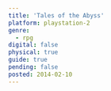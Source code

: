 ```yaml
---
title: 'Tales of the Abyss'
platform: playstation-2
genre:
  - rpg
digital: false
physical: true
guide: true
pending: false
posted: 2014-02-10
---
```

